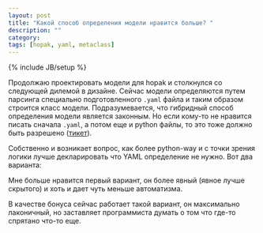```yaml
---
layout: post
title: "Какой способ определения модели нравится больше? "
description: ""
category: 
tags: [hopak, yaml, metaclass]
---
```

{% include JB/setup %}

Продолжаю проектировать модели для hopak и столкнулся со следующей дилемой в дизайне. Сейчас модели определяются путем парсинга специально подготовленного `.yaml` файла и таким образом строится класс модели. Подразумевается, что гибридный способ определения модели является законным. Но если кому-то не нравится писать сначала `.yaml`, а потом еще и python файлы, то это тоже должно быть разрешено ([тикет](https://github.com/xen/hopak/issues/4)). 

Собственно и возникает вопрос, как более python-way и с точки зрения логики лучше декларировать что YAML определение не нужно. Вот два варианта:

<script src="https://gist.github.com/4493562.js"></script>

Мне больше нравится первый вариант, он более явный (явное лучше скрытого) и хоть и дает чуть меньше автоматизма.

В качестве бонуса сейчас работает такой вариант, он максимально лаконичный, но заставляет программиста думать о том что где-то спрятано что-то еще.

<script src="https://gist.github.com/4493683.js"></script>